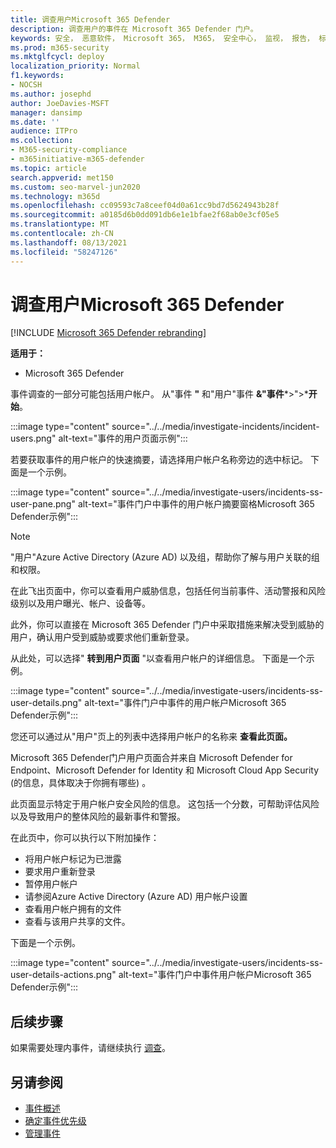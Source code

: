 ```yaml
---
title: 调查用户Microsoft 365 Defender
description: 调查用户的事件在 Microsoft 365 Defender 门户。
keywords: 安全， 恶意软件， Microsoft 365， M365， 安全中心， 监视， 报告， 标识， 数据， 设备， 应用， 事件， 分析， 响应
ms.prod: m365-security
ms.mktglfcycl: deploy
localization_priority: Normal
f1.keywords:
- NOCSH
ms.author: josephd
author: JoeDavies-MSFT
manager: dansimp
ms.date: ''
audience: ITPro
ms.collection:
- M365-security-compliance
- m365initiative-m365-defender
ms.topic: article
search.appverid: met150
ms.custom: seo-marvel-jun2020
ms.technology: m365d
ms.openlocfilehash: cc09593c7a8ceef04d0a61cc9bd7d5624943b28f
ms.sourcegitcommit: a0185d6b0dd091db6e1e1bfae2f68ab0e3cf05e5
ms.translationtype: MT
ms.contentlocale: zh-CN
ms.lasthandoff: 08/13/2021
ms.locfileid: "58247126"
---
```

# <a name="investigate-users-in-microsoft-365-defender"></a>调查用户Microsoft 365 Defender

[!INCLUDE [Microsoft 365 Defender rebranding](../includes/microsoft-defender.md)]

**适用于：**

- Microsoft 365 Defender

事件调查的一部分可能包括用户帐户。 从"事件 **"** 和"用户"事件 **&"事件***>">***开始**。 

:::image type="content" source="../../media/investigate-incidents/incident-users.png" alt-text="事件的用户页面示例":::

若要获取事件的用户帐户的快速摘要，请选择用户帐户名称旁边的选中标记。 下面是一个示例。

:::image type="content" source="../../media/investigate-users/incidents-ss-user-pane.png" alt-text="事件门户中事件的用户帐户摘要窗格Microsoft 365 Defender示例":::

> [!NOTE]
> "用户"Azure Active Directory (Azure AD) 以及组，帮助你了解与用户关联的组和权限。

在此飞出页面中，你可以查看用户威胁信息，包括任何当前事件、活动警报和风险级别以及用户曝光、帐户、设备等。

此外，你可以直接在 Microsoft 365 Defender 门户中采取措施来解决受到威胁的用户，确认用户受到威胁或要求他们重新登录。

从此处，可以选择" **转到用户页面** "以查看用户帐户的详细信息。 下面是一个示例。

:::image type="content" source="../../media/investigate-users/incidents-ss-user-details.png" alt-text="事件门户中事件的用户帐户Microsoft 365 Defender示例":::

您还可以通过从"用户"页上的列表中选择用户帐户的名称来 **查看此页面。**

Microsoft 365 Defender门户用户页面合并来自 Microsoft Defender for Endpoint、Microsoft Defender for Identity 和 Microsoft Cloud App Security (的信息，具体取决于你拥有哪些) 。 

此页面显示特定于用户帐户安全风险的信息。 这包括一个分数，可帮助评估风险以及导致用户的整体风险的最新事件和警报。

在此页中，你可以执行以下附加操作： 

- 将用户帐户标记为已泄露
- 要求用户重新登录
- 暂停用户帐户
- 请参阅Azure Active Directory (Azure AD) 用户帐户设置
- 查看用户帐户拥有的文件
- 查看与该用户共享的文件。 

下面是一个示例。

:::image type="content" source="../../media/investigate-users/incidents-ss-user-details-actions.png" alt-text="事件门户中事件用户帐户Microsoft 365 Defender示例":::


<!--
You can access this page from multiple areas in the Microsoft 365 Defender portal. You can access this page from a specific incident in the **Users** tab. Some alerts might include users as a specific affected asset. You can also search for users.  

Learn more about how to investigate users and potential risk [in this Cloud App Security tutorial](/cloud-app-security/tutorial-ueba#:~:text=To%20identify%20who%20your%20riskiest,user%20page%20to%20investigate%20them).

--> 

## <a name="next-steps"></a>后续步骤

如果需要处理内事件，请继续执行 [调查](investigate-incidents.md)。

## <a name="see-also"></a>另请参阅

- [事件概述](incidents-overview.md)
- [确定事件优先级](incident-queue.md)
- [管理事件](manage-incidents.md)